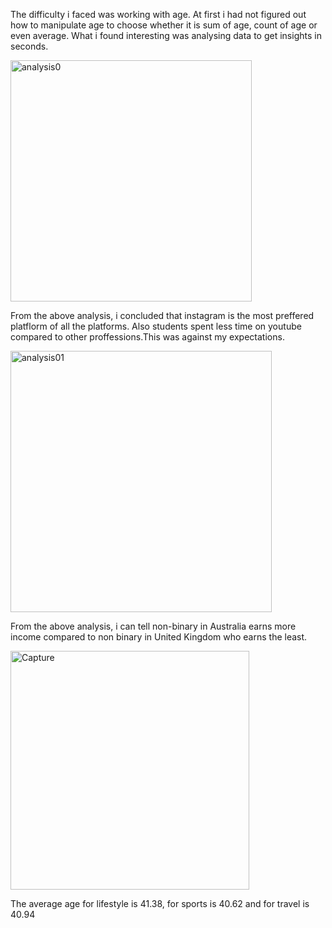 The difficulty i faced was working with age. At first i had not figured out how to manipulate age to choose whether it is sum of age, count of age or even average. 
What i found interesting  was analysing data to get insights in seconds.

 <img width="386" alt="analysis0" src="https://github.com/GloriaChebe/databaseAss/assets/145842832/55f434d2-8b83-4f9c-853a-81249586df08">
 
 From the above analysis, i concluded that instagram is the most preffered platflorm of all the platforms. Also students spent less time on youtube compared to other proffessions.This was against my expectations.
 
<img width="418" alt="analysis01" src="https://github.com/GloriaChebe/databaseAss/assets/145842832/8ff234e9-60b5-435d-a3c2-f67375c528a8">

From the above analysis, i can tell non-binary in Australia earns more income compared to non binary in United Kingdom who earns the least. 

<img width="382" alt="Capture" src="https://github.com/GloriaChebe/databaseAss/assets/145842832/9bbcc3b8-7865-41d9-b2b6-10c305319cc7">

The average age for lifestyle is 41.38, for sports is 40.62 and for travel is 40.94

